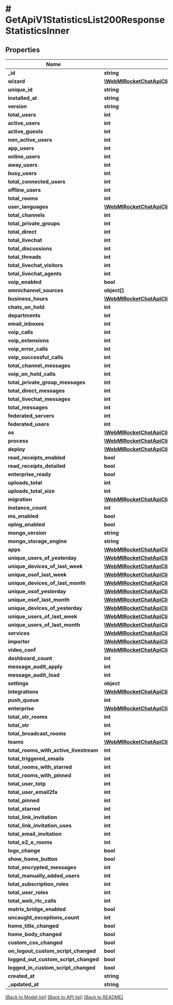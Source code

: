 # # GetApiV1StatisticsList200ResponseStatisticsInner

## Properties

Name | Type | Description | Notes
------------ | ------------- | ------------- | -------------
**_id** | **string** |  | [optional]
**wizard** | [**\WebMIRocketChatApiClientStatisticsApi\Model\GetApiV1StatisticsList200ResponseStatisticsInnerWizard**](GetApiV1StatisticsList200ResponseStatisticsInnerWizard.md) |  | [optional]
**unique_id** | **string** |  | [optional]
**installed_at** | **string** |  | [optional]
**version** | **string** |  | [optional]
**total_users** | **int** |  | [optional]
**active_users** | **int** |  | [optional]
**active_guests** | **int** |  | [optional]
**non_active_users** | **int** |  | [optional]
**app_users** | **int** |  | [optional]
**online_users** | **int** |  | [optional]
**away_users** | **int** |  | [optional]
**busy_users** | **int** |  | [optional]
**total_connected_users** | **int** |  | [optional]
**offline_users** | **int** |  | [optional]
**total_rooms** | **int** |  | [optional]
**user_languages** | [**\WebMIRocketChatApiClientStatisticsApi\Model\GetApiV1StatisticsList200ResponseStatisticsInnerUserLanguages**](GetApiV1StatisticsList200ResponseStatisticsInnerUserLanguages.md) |  | [optional]
**total_channels** | **int** |  | [optional]
**total_private_groups** | **int** |  | [optional]
**total_direct** | **int** |  | [optional]
**total_livechat** | **int** |  | [optional]
**total_discussions** | **int** |  | [optional]
**total_threads** | **int** |  | [optional]
**total_livechat_visitors** | **int** |  | [optional]
**total_livechat_agents** | **int** |  | [optional]
**voip_enabled** | **bool** |  | [optional]
**omnichannel_sources** | **object[]** |  | [optional]
**business_hours** | [**\WebMIRocketChatApiClientStatisticsApi\Model\GetApiV1StatisticsList200ResponseStatisticsInnerBusinessHours**](GetApiV1StatisticsList200ResponseStatisticsInnerBusinessHours.md) |  | [optional]
**chats_on_hold** | **int** |  | [optional]
**departments** | **int** |  | [optional]
**email_inboxes** | **int** |  | [optional]
**voip_calls** | **int** |  | [optional]
**voip_extensions** | **int** |  | [optional]
**voip_error_calls** | **int** |  | [optional]
**voip_successful_calls** | **int** |  | [optional]
**total_channel_messages** | **int** |  | [optional]
**voip_on_hold_calls** | **int** |  | [optional]
**total_private_group_messages** | **int** |  | [optional]
**total_direct_messages** | **int** |  | [optional]
**total_livechat_messages** | **int** |  | [optional]
**total_messages** | **int** |  | [optional]
**federated_servers** | **int** |  | [optional]
**federated_users** | **int** |  | [optional]
**os** | [**\WebMIRocketChatApiClientStatisticsApi\Model\GetApiV1StatisticsList200ResponseStatisticsInnerOs**](GetApiV1StatisticsList200ResponseStatisticsInnerOs.md) |  | [optional]
**process** | [**\WebMIRocketChatApiClientStatisticsApi\Model\GetApiV1StatisticsList200ResponseStatisticsInnerProcess**](GetApiV1StatisticsList200ResponseStatisticsInnerProcess.md) |  | [optional]
**deploy** | [**\WebMIRocketChatApiClientStatisticsApi\Model\GetApiV1StatisticsList200ResponseStatisticsInnerDeploy**](GetApiV1StatisticsList200ResponseStatisticsInnerDeploy.md) |  | [optional]
**read_receipts_enabled** | **bool** |  | [optional]
**read_receipts_detailed** | **bool** |  | [optional]
**enterprise_ready** | **bool** |  | [optional]
**uploads_total** | **int** |  | [optional]
**uploads_total_size** | **int** |  | [optional]
**migration** | [**\WebMIRocketChatApiClientStatisticsApi\Model\GetApiV1StatisticsList200ResponseStatisticsInnerMigration**](GetApiV1StatisticsList200ResponseStatisticsInnerMigration.md) |  | [optional]
**instance_count** | **int** |  | [optional]
**ms_enabled** | **bool** |  | [optional]
**oplog_enabled** | **bool** |  | [optional]
**mongo_version** | **string** |  | [optional]
**mongo_storage_engine** | **string** |  | [optional]
**apps** | [**\WebMIRocketChatApiClientStatisticsApi\Model\GetApiV1StatisticsList200ResponseStatisticsInnerApps**](GetApiV1StatisticsList200ResponseStatisticsInnerApps.md) |  | [optional]
**unique_users_of_yesterday** | [**\WebMIRocketChatApiClientStatisticsApi\Model\GetApiV1StatisticsList200ResponseStatisticsInnerUniqueUsersOfYesterday**](GetApiV1StatisticsList200ResponseStatisticsInnerUniqueUsersOfYesterday.md) |  | [optional]
**unique_devices_of_last_week** | [**\WebMIRocketChatApiClientStatisticsApi\Model\GetApiV1StatisticsList200ResponseStatisticsInnerUniqueUsersOfYesterday**](GetApiV1StatisticsList200ResponseStatisticsInnerUniqueUsersOfYesterday.md) |  | [optional]
**unique_osof_last_week** | [**\WebMIRocketChatApiClientStatisticsApi\Model\GetApiV1StatisticsList200ResponseStatisticsInnerUniqueUsersOfYesterday**](GetApiV1StatisticsList200ResponseStatisticsInnerUniqueUsersOfYesterday.md) |  | [optional]
**unique_devices_of_last_month** | [**\WebMIRocketChatApiClientStatisticsApi\Model\GetApiV1StatisticsList200ResponseStatisticsInnerUniqueUsersOfYesterday**](GetApiV1StatisticsList200ResponseStatisticsInnerUniqueUsersOfYesterday.md) |  | [optional]
**unique_osof_yesterday** | [**\WebMIRocketChatApiClientStatisticsApi\Model\GetApiV1StatisticsList200ResponseStatisticsInnerUniqueUsersOfYesterday**](GetApiV1StatisticsList200ResponseStatisticsInnerUniqueUsersOfYesterday.md) |  | [optional]
**unique_osof_last_month** | [**\WebMIRocketChatApiClientStatisticsApi\Model\GetApiV1StatisticsList200ResponseStatisticsInnerUniqueUsersOfYesterday**](GetApiV1StatisticsList200ResponseStatisticsInnerUniqueUsersOfYesterday.md) |  | [optional]
**unique_devices_of_yesterday** | [**\WebMIRocketChatApiClientStatisticsApi\Model\GetApiV1StatisticsList200ResponseStatisticsInnerUniqueUsersOfYesterday**](GetApiV1StatisticsList200ResponseStatisticsInnerUniqueUsersOfYesterday.md) |  | [optional]
**unique_users_of_last_week** | [**\WebMIRocketChatApiClientStatisticsApi\Model\GetApiV1StatisticsList200ResponseStatisticsInnerUniqueUsersOfYesterday**](GetApiV1StatisticsList200ResponseStatisticsInnerUniqueUsersOfYesterday.md) |  | [optional]
**unique_users_of_last_month** | [**\WebMIRocketChatApiClientStatisticsApi\Model\GetApiV1StatisticsList200ResponseStatisticsInnerUniqueUsersOfYesterday**](GetApiV1StatisticsList200ResponseStatisticsInnerUniqueUsersOfYesterday.md) |  | [optional]
**services** | [**\WebMIRocketChatApiClientStatisticsApi\Model\GetApiV1StatisticsList200ResponseStatisticsInnerServices**](GetApiV1StatisticsList200ResponseStatisticsInnerServices.md) |  | [optional]
**importer** | [**\WebMIRocketChatApiClientStatisticsApi\Model\GetApiV1StatisticsList200ResponseStatisticsInnerImporter**](GetApiV1StatisticsList200ResponseStatisticsInnerImporter.md) |  | [optional]
**video_conf** | [**\WebMIRocketChatApiClientStatisticsApi\Model\GetApiV1StatisticsList200ResponseStatisticsInnerVideoConf**](GetApiV1StatisticsList200ResponseStatisticsInnerVideoConf.md) |  | [optional]
**dashboard_count** | **int** |  | [optional]
**message_audit_apply** | **int** |  | [optional]
**message_audit_load** | **int** |  | [optional]
**settings** | **object** |  | [optional]
**integrations** | [**\WebMIRocketChatApiClientStatisticsApi\Model\GetApiV1StatisticsList200ResponseStatisticsInnerIntegrations**](GetApiV1StatisticsList200ResponseStatisticsInnerIntegrations.md) |  | [optional]
**push_queue** | **int** |  | [optional]
**enterprise** | [**\WebMIRocketChatApiClientStatisticsApi\Model\GetApiV1StatisticsList200ResponseStatisticsInnerEnterprise**](GetApiV1StatisticsList200ResponseStatisticsInnerEnterprise.md) |  | [optional]
**total_otr_rooms** | **int** |  | [optional]
**total_otr** | **int** |  | [optional]
**total_broadcast_rooms** | **int** |  | [optional]
**teams** | [**\WebMIRocketChatApiClientStatisticsApi\Model\GetApiV1StatisticsList200ResponseStatisticsInnerTeams**](GetApiV1StatisticsList200ResponseStatisticsInnerTeams.md) |  | [optional]
**total_rooms_with_active_livestream** | **int** |  | [optional]
**total_triggered_emails** | **int** |  | [optional]
**total_rooms_with_starred** | **int** |  | [optional]
**total_rooms_with_pinned** | **int** |  | [optional]
**total_user_totp** | **int** |  | [optional]
**total_user_email2fa** | **int** |  | [optional]
**total_pinned** | **int** |  | [optional]
**total_starred** | **int** |  | [optional]
**total_link_invitation** | **int** |  | [optional]
**total_link_invitation_uses** | **int** |  | [optional]
**total_email_invitation** | **int** |  | [optional]
**total_e2_e_rooms** | **int** |  | [optional]
**logo_change** | **bool** |  | [optional]
**show_home_button** | **bool** |  | [optional]
**total_encrypted_messages** | **int** |  | [optional]
**total_manually_added_users** | **int** |  | [optional]
**total_subscription_roles** | **int** |  | [optional]
**total_user_roles** | **int** |  | [optional]
**total_web_rtc_calls** | **int** |  | [optional]
**matrix_bridge_enabled** | **bool** |  | [optional]
**uncaught_exceptions_count** | **int** |  | [optional]
**home_title_changed** | **bool** |  | [optional]
**home_body_changed** | **bool** |  | [optional]
**custom_css_changed** | **bool** |  | [optional]
**on_logout_custom_script_changed** | **bool** |  | [optional]
**logged_out_custom_script_changed** | **bool** |  | [optional]
**logged_in_custom_script_changed** | **bool** |  | [optional]
**created_at** | **string** |  | [optional]
**_updated_at** | **string** |  | [optional]

[[Back to Model list]](../../README.md#models) [[Back to API list]](../../README.md#endpoints) [[Back to README]](../../README.md)
